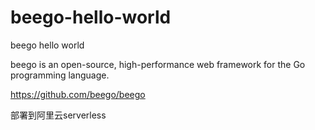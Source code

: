 # beego-hello-world
beego hello world

beego is an open-source, high-performance web framework for the Go programming language.

https://github.com/beego/beego


部署到阿里云serverless
